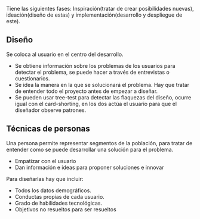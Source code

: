 Tiene las siguientes fases:
Inspiración(tratar de crear posibilidades nuevas), ideación(diseño de estas) y implementación(desarrollo y despliegue de este).
## Diseño
Se coloca al usuario en el centro del desarrollo.
+ Se obtiene información sobre los problemas de los usuarios para detectar el problema, se puede hacer a través de entrevistas o cuestionarios.
+ Se idea la manera en la que se solucionará el problema. Hay que tratar de entender todo el proyecto antes de empezar a diseñar.
+ Se pueden usar tree-test para detectar las flaquezas del diseño, ocurre igual con el card-shorting, en los dos actúa el usuario para que el diseñador observe patrones.
## Técnicas de personas
Una persona permite representar segmentos de la población, para tratar de entender como se puede desarrollar una solución para el problema.
+ Empatizar con el usuario
+ Dan información e ideas para proponer soluciones e innovar

Para diseñarlas hay que incluir:

+ Todos los datos demográficos.
+ Conductas propias de cada usuario.
+ Grado de habilidades tecnológicas.
+ Objetivos no resueltos para ser resueltos